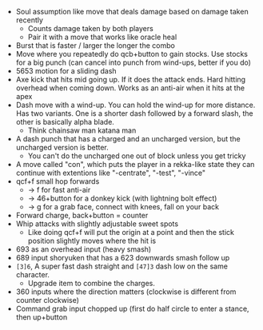 - Soul assumption like move that deals damage based on damage taken recently
  - Counts damage taken by both players
  - Pair it with a move that works like oracle heal
- Burst that is faster / larger the longer the combo
- Move where you repeatedly do qcb+button to gain stocks. Use stocks for a big punch (can cancel into punch from wind-ups, better if you do)
- 5653 motion for a sliding dash
- Axe kick that hits mid going up. If it does the attack ends. Hard hitting overhead when coming down. Works as an anti-air when it hits at the apex
- Dash move with a wind-up. You can hold the wind-up for more distance. Has two variants. One is a shorter dash followed by a forward slash, the other is basically alpha blade.
  - Think chainsaw man katana man
- A dash punch that has a charged and an uncharged version, but the uncharged version is better.
  - You can't do the uncharged one out of block unless you get tricky
- A move called "con", which puts the player in a rekka-like state they can continue with extentions like "-centrate", "-test", "-vince"
- qcf+f small hop forwards
  - -> f for fast anti-air
  - -> 46+button for a donkey kick (with lightning bolt effect)
  - -> g for a grab face, connect with knees, fall on your back
- Forward charge, back+button = counter
- Whip attacks with slightly adjustable sweet spots
  - Like doing qcf+f will put the origin at a point and then the stick position slightly moves where the hit is
- 693 as an overhead input (heavy smash)
- 689 input shoryuken that has a 623 downwards smash follow up
- `[3]6`, A super fast dash straight and `[47]3` dash low on the same character.
  - Upgrade item to combine the charges.
- 360 inputs where the direction matters (clockwise is different from counter clockwise)
- Command grab input chopped up (first do half circle to enter a stance, then up+button
